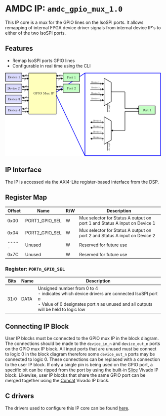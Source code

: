 # AMDC IP: `amdc_gpio_mux_1.0`

This IP core is a mux for the GPIO lines on the IsoSPI ports. It allows remapping of internal FPGA device driver signals from internal device IP's to either of the two IsoSPI ports. 
## Features

- Remap IsoSPI ports GPIO lines
- Configurable in real time using the CLI

<img src="docs/gpio_mux_ip_block_diagram.svg" width="600">

## IP Interface

The IP is accessed via the AXI4-Lite register-based interface from the DSP.

## Register Map

| Offset | Name | R/W | Description |
| -- | -- | -- | -- |
| 0x00 | PORT1_GPIO_SEL | W | Mux selector for Status A output on port 1 and Status A input on Device 1 |
| 0x04 | PORT2_GPIO_SEL | W | Mux selector for Status A output on port 2 and Status A input on Device 2 |
|----- | Unused | W | Reserved for future use |
| 0x7C | Unused | W | Reserved for future use |

### Register: `PORTn_GPIO_SEL`
| Bits | Name | Description |
| -- | -- | -- |
| 31:0 | DATA | Unsigned number from 0 to 4<br> - indicates which device drivers are connected IsoSPI port _n_ <br> - Value of 0 designates port _n_ as unused and all outputs will be held to logic low

## Connecting IP Block

User IP blocks must be connected to the GPIO mux IP in the block diagram. The connections should be made to the `device_in_n` and `device_out_n` ports on the GPIO mux IP block. All input ports that are unused must be connect to logic 0 in the block diagram therefore some `device_out_n` ports may be connected to logic 0. These connections can be replaced with a connection to the user IP block. If only a single pin is being used on the GPIO port, a specific bit can be ripped from the port by using the built-in [Slice](https://www.xilinx.com/support/documentation/ip_documentation/xilinx_com_ip_xlslice/v1_0/pb042-xilinx-com-ip-xlslice.pdf) Vivado IP block. Likewise, user IP blocks that share the same GPIO port can be merged together using the [Concat](https://www.xilinx.com/support/documentation/ip_documentation/xilinx_com_ip_xlconcat/v2_1/pb041-xilinx-com-ip-xlconcat.pdf) Vivado IP block. 

## C drivers

The drivers used to configure this IP core can be found [here](../../sdk/bare/common/drv/docs/GPIO-Mux.md). 
